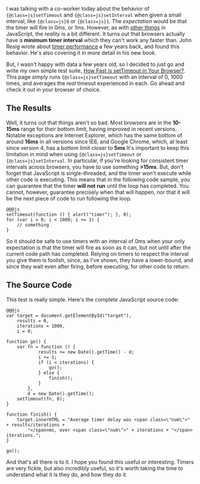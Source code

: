 I was talking with a co-worker today about the behavior of `{@class=js}setTimeout` and `{@class=js}setInterval` when given a small interval, like `{@class=js}0` or `{@class=js}1`.  The _expectation_ would be that the timer will fire in 0ms, or 1ms.  However, as with <a href="http://wtfjs.com" target="_blank">other things</a> in JavaScript, the _reality_ is a bit different.  It turns out that browsers actually have a __minimum timer interval__ which they can't work any faster than.  John Resig wrote about <a href="http://ejohn.org/blog/analyzing-timer-performance/" target="_blank">timer performance</a> a few years back, and found this behavior.  He's also covering it in more detail in his new book.

But, I wasn't happy with data a few years old, so I decided to just go and write my own simple test suite, <a href="http://www.bcherry.net/playground/settimeout" target="_blank">How Fast is setTimeout in Your Browser?</a>.  This page simply runs `{@class=js}setTimeout` with an interval of 0, 1000 times, and averages the _real_ timeout experienced in each.  Go ahead and check it out in your browser of choice.

## The Results

Well, it turns out that things aren't so bad.  Most browsers are in the __10-15ms__ range for their bottom limit, having improved in recent versions.  Notable exceptions are Internet Explorer, which has the same bottom of around __16ms__ in all versions since IE6, and Google Chrome, which, at least since version 4, has a bottom limit closer to __5ms__  It's important to keep this limitation in mind when using `{@class=js}setTimeout` or `{@class=js}setInterval`.  In particular, if you're looking for consistent timer intervals across browsers, you have to use something __>15ms__.  But, don't forget that JavaScript is single-threaded, and the timer won't execute while other code is executing.  This means that in the following code sample, you can guarantee that the timer __will not run__ until the loop has completed.  You cannot, however, guarantee precisely when that will happen, nor that it will be the next piece of code to run following the loop.

	@@@js
	setTimeout(function () { alert("timer"); }, 0);
	for (var i = 0; i < 1000; i += 1) {
		// something
	}

So it should be safe to use timers with an interval of 0ms when your only expectation is that the timer will fire as soon as it can, but not until after the current code path has completed.  Relying on timers to respect the interval you give them is foolish, since, as I've shown, they have a lower-bound, and since they wait even after firing, before executing, for other code to return.

## The Source Code

This test is really simple.  Here's the complete JavaScript source code:

	@@@js
	var target = document.getElementById("target"),
		results = 0,
		iterations = 1000,
		i = 0;

	function go() {
		var fn = function () {
				results += new Date().getTime() - d;
				i += 1;
				if (i < iterations) {
					go();
				} else {
					finish();
				}
			},
			d = new Date().getTime();
		setTimeout(fn, 0);
	}

	function finish() {
		target.innerHTML = "Average timer delay was <span class=\"num\">" + results/iterations + 
			"</span>ms, over <span class=\"num\">" + iterations + "</span> iterations.";
	}

	go();

And that's all there is to it.  I hope you found this useful or interesting.  Timers are very fickle, but also incredibly useful, so it's worth taking the time to understand what it is they do, and how they do it.
